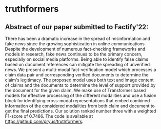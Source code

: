 # truthformers


## Abstract of our paper submitted to Factify'22:

There has been a dramatic increase in the spread of misinformation and fake news since the growing sophistication in online communications. Despite the development of numerous fact-checking frameworks and models in research, fake news continues to be the primary concern, especially on social media platforms. Being able to identify false claims based on document references can mitigate the spreading of unverified news. We present a multi-modal fact-verification model which processes a claim data pair and corresponding verified documents to determine the claim's legitimacy. The proposed model uses both text and image content of claims and the documents to determine the level of support provided by the document for the given claim. We make use of Transformer based models for effective processing of the different modalities and use a fusion block for identifying cross-modal representations that embed combined information of the considered modalities from both claim and document to get the final predictions. Our solution ranked number three with a weighted F1-score of 0.7486. The code is available at https://github.com/pryus/truthformers.

